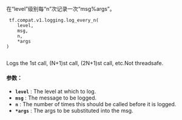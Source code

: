 在“level”级别每“n”次记录一次“msg%args”。

```
 tf.compat.v1.logging.log_every_n(
    level,
    msg,
    n,
    *args
)
 
```

Logs the 1st call, (N+1)st call, (2N+1)st call,  etc.Not threadsafe.

#### 参数：
- **`level`** : The level at which to log.
- **`msg`** : The message to be logged.
- **`n`** : The number of times this should be called before it is logged.
- **`*args`** : The args to be substituted into the msg.
